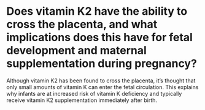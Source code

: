 # Does vitamin K2 have the ability to cross the placenta, and what implications does this have for fetal development and maternal supplementation during pregnancy?

Although vitamin K2 has been found to cross the placenta, it’s thought that only small amounts of vitamin K can enter the fetal circulation. This explains why infants are at increased risk of vitamin K deficiency and typically receive vitamin K2 supplementation immediately after birth.
